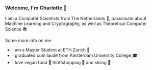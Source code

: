 ### Welcome, I'm Charlotte 👋 



I am a Computer Scientists from The Netherlands :tulip:, passionate about Machine Learning and Cryptography, as well as Theoretical Computer Science :books:

Some more info on me

- I am a Master Student at ETH Zurich :pushpin:
- I graduated cum laude from Amsterdam University College :mortar_board:
- I love vegan food :seedling:  thriftshopping  :womans_hat:  and skiing  :ski:




